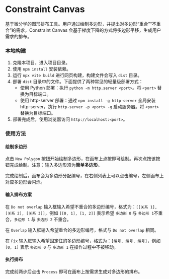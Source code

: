 # Constraint Canvas
基于微分学的图形排布工具。用户通过绘制多边形，并提出对多边形“重合”“不重合”的需求，Constraint Canvas 会基于梯度下降的方式将多边形平移，生成用户需求的排布。

### 本地构建
1. 克隆本项目，进入项目目录。
2. 使用 `npm install` 安装依赖。
3. 运行 `npx vite build` 进行网页构建，构建文件会写入 `dist` 目录。
4. 部署 `dist` 目录中的文件。下面提供了两种常见的轻量级部署方式：
   - 使用 Python 部署：执行 `python -m http.server <port>`。将 `<port>` 替换为目标端口。
   - 使用 http-server 部署：通过 `npm install -g http-server` 全局安装 http-server，执行 `http-server -p <port> -g` 启动服务器。将 `<port>` 替换为目标端口。
5. 部署完成后，使用浏览器访问 `http://localhost:<port>`。

### 使用方法
#### 绘制多边形
点击 `New Polygon` 按钮开始绘制多边形，在画布上点按即可绘制。再次点按该按钮完成绘制。注意：输入多边形须为**简单多边形**。

完成绘制后，画布会为多边形分配编号，在右侧列表上可以点击编号，左侧画布上对应多边形会闪烁。

#### 输入排布方案
在 `Do not overlap` 输入框输入希望不重合的多边形编号，格式为：`[[关系 1], [关系 2], [关系 3]]`，例如 `[[0, 1], [1, 2]]` 表示希望 `多边形 0` 与 `多边形 1`不重合，`多边形 1` 与 `多边形 2` 不重合。

在 `Overlap` 输入框输入希望重合的多边形编号，格式与 `Do not overlap` 相同。

在 `Fix` 输入框输入希望固定住的多边形编号，格式为：`[编号, 编号, 编号]`，例如 `[0, 1]` 表示 `多边形 0` 与 `多边形 1` 在操作过程中不被移动。

#### 执行排布
完成前两步后点击 `Process` 即可在画布上按需求生成对多边形的排布。